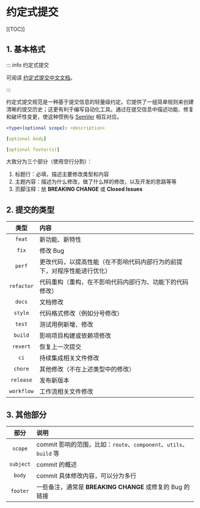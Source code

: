 # 约定式提交

[[TOC]]

## 1. 基本格式

::: info 约定式提交

可阅读 [约定式提交中文文档](https://www.conventionalcommits.org/zh-hans/v1.0.0/)。

:::

约定式提交规范是一种基于提交信息的轻量级约定。它提供了一组简单规则来创建清晰的提交历史；这更有利于编写自动化工具。通过在提交信息中描述功能、修复和破坏性变更，使这种惯例与 [SemVer](http://semver.org/lang/zh-CN) 相互对应。

```yml
<type>[optional scope]: <description>

[optional body]

[optional footer(s)]
```

大致分为三个部分（使用空行分割）：

1. 标题行：必填，描述主要修改类型和内容
2. 主题内容：描述为什么修改，做了什么样的修改，以及开发的思路等等
3. 页脚注释：放 **BREAKING CHANGE** 或 **Closed Issues**

## 2. 提交的类型

|    类型    | 内容                                                                     |
| :--------: | :----------------------------------------------------------------------- |
|   `feat`   | 新功能、新特性                                                           |
|   `fix`    | 修改 Bug                                                                 |
|   `perf`   | 更改代码，以提高性能（在不影响代码内部行为的前提下，对程序性能进行优化） |
| `refactor` | 代码重构（重构，在不影响代码内部行为、功能下的代码修改）                 |
|   `docs`   | 文档修改                                                                 |
|  `style`   | 代码格式修改（例如分号修改）                                             |
|   `test`   | 测试用例新增、修改                                                       |
|  `build`   | 影响项目构建或依赖项修改                                                 |
|  `revert`  | 恢复上一次提交                                                           |
|    `ci`    | 持续集成相关文件修改                                                     |
|  `chore`   | 其他修改（不在上述类型中的修改）                                         |
| `release`  | 发布新版本                                                               |
| `workflow` | 工作流相关文件修改                                                       |

## 3. 其他部分

|   部分    | 说明                                                               |
| :-------: | :----------------------------------------------------------------- |
|  `scope`  | commit 影响的范围，比如：`route`、`component`、`utils`、`build` 等 |
| `subject` | commit 的概述                                                      |
|  `body`   | commit 具体修改内容，可以分为多行                                  |
| `footer`  | 一些备注，通常是 **BREAKING CHANGE** 或修复的 Bug 的链接           |
